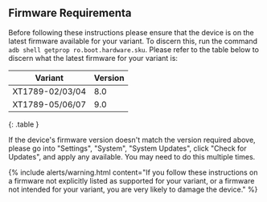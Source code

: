 ## Firmware Requirementa

Before following these instructions please ensure that the device is on the latest firmware available for your variant. To discern this, run the command `adb shell getprop ro.boot.hardware.sku`. Please refer to the table below to discern what the latest firmware for your variant is:

| Variant | Version |
|---------|---------|
| XT1789-02/03/04 | 8.0 |
| XT1789-05/06/07 | 9.0 |
{: .table }

If the device's firmware version doesn't match the version required above, please go into "Settings", "System", "System Updates", click "Check for Updates", and apply any available. You may need to do this multiple times.

{% include alerts/warning.html content="If you follow these instructions on a firmware not explicitly listed as supported for your variant, or a firmware not intended for your variant, you are very likely to damage the device." %}
